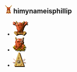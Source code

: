 ## ![Obey!](dk_icons/Horned-reaper-icon.png) himynameisphillip    


- ![](dk_icons/Temple_Icon_Medium.png)
- ![](dk_icons/Lair_Icon_Medium.png)
- ![](dk_icons/ScavengerRoom_Icon_Medium.png)




<!--
**cloutphilled/cloutphilled** is a ✨ _special_ ✨ repository because its `README.md` (this file) appears on your GitHub profile.

Here are some ideas to get you started:

- 🔭 I’m currently working on ...
- 🌱 I’m currently learning ...
- 👯 I’m looking to collaborate on ...
- 🤔 I’m looking for help with ...
- 💬 Ask me about ...
- 📫 How to reach me: ...
- 😄 Pronouns: ...
- ⚡ Fun fact: ...
-->
